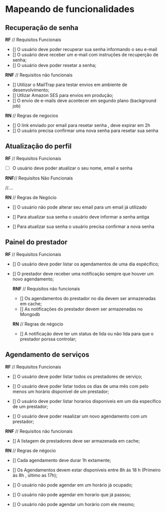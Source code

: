 # Mapeando de funcionalidades

## Recuperação de senha

**RF** // Requisitos Funcionais

- [] O usuário deve poder recuperar sua senha informando o seu e-mail
- [] O usuário deve receber um e-mail com instruções de recuperção de senha;
- [] O usuário deve poder resetar a senha;

**RNF** // Requisitos não funcionais

- [] Utilizar o MailTrap para testar envios em ambiente de desenvolvimento;
- [] Utlizar Amazon SES para envios em produção;
- [] O envio de e-mails deve acontecer em segundo plano (background job)

**RN** // Regras de negocios

- [] O link enviado por email para resetar senha , deve expirar em 2h
- [] O usuário precisa confirmar uma nova senha para resetar sua senha

## Atualização do perfil

**RF** // Requisitos Funcionais

- [ ] O usuário deve poder atualizar o seu nome, email e senha

**RNF**// Requisitos Não Funcionais

//....

**RN** // Regras de Negócio

- [] O usuário não pode alterar seu email para um email já utilizado

- [] Para atualizar sua senha o usuário deve informar a senha antiga

- [] Para atualizar sua senha o usuário precisa confirmar a nova senha

## Painel do prestador

**RF** // Requisitos Funcionais

- [] O usuário deve poder listar os agendamentos de uma dia espécifico;

- [] O prestador deve receber uma notificação sempre que houver um novo agendamento;

  **RNF** // Requisitos não funcionais

  - [] Os agendamentos do prestador no dia devem ser armazenadas em cache;
  - [] As notificações do prestador devem ser armazenadas no Mongodb

  **RN** // Regras de négocio

  - [] A notificação deve ter um status de lida ou não lida para que o prestador porssa controlar;

## Agendamento de serviços

**RF** // Requisitos Funcionais

- [] O usuário deve poder listar todos os prestadores de serviço;

- [] O usuário deve poder listar todos os dias de uma mês com pelo menos um horário disponível de um prestador;

- [] O usuário deve poder listar horarios disponiveis em um dia específico de um prestador;

- [] O usuário deve poder reaalizar um novo agendamento com um prestador;

**RNF** // Requisitos não funcionais

- [] A listagem de prestadores deve ser armazenada em cache;

**RN** // Regras de négocio

- [] Cada agendamento deve durar 1h extamente;

- [] Os Agendamentos devem estar disponíveis entre 8h ás 18 h (Primeiro ás 8h , último as 17h);

- [] O usuário não pode agendar em um horário já ocupado;

- [] O usuário não pode agendar em horario que já passou;

- [] O usuário não pode agendar um horário com ele mesmo;
